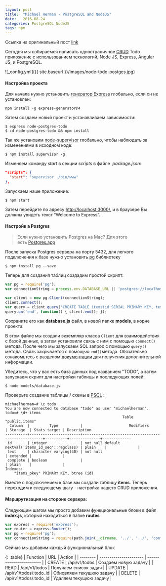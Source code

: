 ```yaml
---
layout: post
title:  "Michael Herman - PostgreSQL and NodeJS"
date:   2016-08-24
categories: PostgreSQL NodeJS
tags: npm
---
```


Ссылка на оригинальный пост [link](http://mherman.org/blog/2015/02/12/postgresql-and-nodejs/)

Сегодня мы собираемся написать одностраничное [CRUD](https://ru.wikipedia.org/wiki/CRUD) Todo приложение  с использованием технологий, Node JS,  Express, Angular JS, и PostgreSQL.

![_config.yml]({{ site.baseurl }}/images/node-todo-postges.jpg)

#### Настройка проекта

Для начала нужно установить [генератор Express](http://expressjs.com/starter/generator.html) глобально, если он не установлен:

```
npm install -g express-generator@4
```

Затем создаем новый проект и устанавливаем зависимости:

```
$ express node-postgres-todo
$ cd node-postgres-todo && npm install
```

Так же установим [node-supervisor](https://github.com/isaacs/node-supervisor) глобально, чтобы наблюдать за изменениями в исходном коде:

```
$ npm install supervisor -g
```

Изменяем команду *start*  в секции *scripts* в файле  *package.json*:

```json
"scripts": {
  "start": "supervisor ./bin/www"
},
```

Запускаем наше приложение:

```
$ npm start
```

Затем перейдите по адресу [http://localhost:3000/](http://localhost:3000/), и в браузере Вы должны увидеть текст “Welcome to Express”.

#### Настройк	а Postgres

> Если нужно установить Postgres на Mac? Для этого есть [Postgres.app](http://postgresapp.com/)

После запуска Postgres сервера на порту 5432, для легкого подключения к базе нужно установить [pg](https://www.npmjs.com/package/pg) библиотеку

```
$ npm install pg --save
```

Теперь для создания таблиц создадим простой скрипт:

```javascript
var pg = require('pg');
var connectionString = process.env.DATABASE_URL || 'postgres://localhost:5432/todo';

var client = new pg.Client(connectionString);
client.connect();
var query = client.query('CREATE TABLE items(id SERIAL PRIMARY KEY, text VARCHAR(40) not null, complete BOOLEAN)');
query.on('end', function() { client.end(); });
```

Сохраните его как **database.js** файл, в новой папке **models**, в корне проекта.

В этом файле мы создали экземпляр класса `Client` для взаимодействия с базой данных, а затем установили связь с ним с помощью `connect()` метода. После чего мы запускаем SQL запрос с помощью `query()` метода. Связь закрывается с помощью `end()`метода. Обязательно ознакомьтесь с разделом [документации](https://github.com/brianc/node-postgres/wiki/Client) для получения дополнительной информации.

Убедитесь, что у вас есть база данных под названием "TODO", а затем запускаем скрипт для настройки таблицы и последующих полей:

```
$ node models/database.js
```

Проверьте создание таблицы / схемы в [PSQL](http://postgresguide.com/utilities/psql.html) :

```
michaelherman=# \c todo
You are now connected to database "todo" as user "michaelherman".
todo=# \d+ items
                                                     Table "public.items"
  Column  |         Type          |                     Modifiers                      | Storage  | Stats target | Description
----------+-----------------------+----------------------------------------------------+----------+--------------+-------------
 id       | integer               | not null default nextval('items_id_seq'::regclass) | plain    |              |
 text     | character varying(40) | not null                                           | extended |              |
 complete | boolean               |                                                    | plain    |              |
Indexes:
    "items_pkey" PRIMARY KEY, btree (id)
```

Вместе с подключением к базе мы создали таблицу **items**. Теперь переходим к следующему шагу - настройка нашего CRUD приложения.

#### Маршрутизация на стороне сервера:

Следующим шагом мы просто добавим функциональные блоки в файл **index.js**,  который находиться в папке **routes** 

```javascript
var express = require('express');
var router = express.Router();
var pg = require('pg');
var connectionString = require(path.join(__dirname, '../', '../', 'config'));
```

Сейчас мы добавим каждый функциональный блок

{: .table}
| Function | URL                    | Action                   |
| -------- | ---------------------- | ------------------------ |
| CREATE   | /api/v1/todos          | Создаем новую задачу     |
| READ     | /api/v1/todos          | Получаем список задач    |
| UPDATE   | /api/v1/todos/:todo_id | Обновляем текущюю задачу |
| DELETE   | /api/v1/todos/:todo_id | Удаляем текущюю задачу   |

